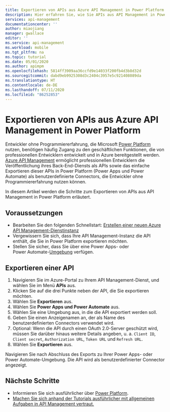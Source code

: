 ```yaml
---
title: Exportieren von APIs aus Azure API Management in Power Platform | Microsoft-Dokumentation
description: Hier erfahren Sie, wie Sie APIs aus API Management in Power Platform exportieren.
services: api-management
documentationcenter: ''
author: miaojiang
manager: gwallace
editor: ''
ms.service: api-management
ms.workload: mobile
ms.tgt_pltfrm: na
ms.topic: tutorial
ms.date: 05/01/2020
ms.author: apimpm
ms.openlocfilehash: 5814ff3909aa36ccfd9e14033f200fb4d3b8d32d
ms.sourcegitcommit: dabd9eb9925308d3c2404c3957e5c921408089da
ms.translationtype: HT
ms.contentlocale: de-DE
ms.lasthandoff: 07/11/2020
ms.locfileid: "86252853"
---
```

# <a name="export-apis-from-azure-api-management-to-the-power-platform"></a>Exportieren von APIs aus Azure API Management in Power Platform 

Entwickler ohne Programmiererfahrung, die Microsoft [Power Platform](https://powerplatform.microsoft.com) nutzen, benötigen häufig Zugang zu den geschäftlichen Funktionen, die von professionellen Entwicklern entwickelt und in Azure bereitgestellt werden. [Azure API Management](https://aka.ms/apimrocks) ermöglicht professionellen Entwicklern die Veröffentlichung ihres Back-End-Diensts als APIs sowie das einfache Exportieren dieser APIs in Power Platform (Power Apps und Power Automate) als benutzerdefinierte Connectors, die Entwickler ohne Programmiererfahrung nutzen können. 

In diesem Artikel werden die Schritte zum Exportieren von APIs aus API Management in Power Platform erläutert. 

## <a name="prerequisites"></a>Voraussetzungen

+ Bearbeiten Sie den folgenden Schnellstart: [Erstellen einer neuen Azure API Management-Dienstinstanz](get-started-create-service-instance.md)
+ Vergewissern Sie sich, dass Ihre API Management-Instanz die API enthält, die Sie in Power Platform exportieren möchten.
+ Stellen Sie sicher, dass Sie über eine Power Apps- oder Power Automate-[Umgebung](/powerapps/powerapps-overview#power-apps-for-admins) verfügen. 

## <a name="export-an-api"></a>Exportieren einer API

1. Navigieren Sie im Azure-Portal zu Ihrem API Management-Dienst, und wählen Sie im Menü **APIs** aus.
2. Klicken Sie auf die drei Punkte neben der API, die Sie exportieren möchten. 
3. Wählen Sie **Exportieren** aus.
4. Wählen Sie **Power Apps und Power Automate** aus.
5. Wählen Sie eine Umgebung aus, in die die API exportiert werden soll. 
6. Geben Sie einen Anzeigenamen an, der als Name des benutzerdefinierten Connectors verwendet wird.  
7. Optional: Wenn die API durch einen OAuth 2.0-Server geschützt wird, müssen Sie darüber hinaus weitere Details angeben, u. a. `Client ID`, `Client secret`, `Authorization URL`, `Token URL` und `Refresh URL`.  
8. Wählen Sie **Exportieren** aus. 

Navigieren Sie nach Abschluss des Exports zu Ihrer Power Apps- oder Power Automate-Umgebung. Die API wird als benutzerdefinierter Connector angezeigt.

## <a name="next-steps"></a>Nächste Schritte

* Informieren Sie sich ausführlicher über [Power Platform](https://powerplatform.microsoft.com/).
* [Machen Sie sich anhand der Tutorials ausführlicher mit allgemeinen Aufgaben in API Management vertraut.](./import-and-publish.md)
